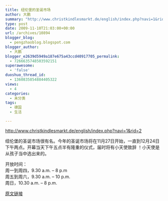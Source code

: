 ```yaml
---
title: 纽伦堡的圣诞市场
author: 大鹏
summary: "http://www.christkindlesmarkt.de/english/index.php?navi=1&rid=2"
type: post
date: 2009-11-10T21:03:00+00:00
url: /archives/10894
blogger_blog:
  - pengzhaoblog.blogspot.com
blogger_author:
  - 大鹏
blogger_e2639d5949a187e675a43ccd40917705_permalink:
  - 7266635748503592151
superawesome:
  - 'false'
duoshuo_thread_id:
  - 1360835854884405322
views:
  - 4
categories:
  - 未分类
tags:
  - 德国
  - 生活

---
```

http://www.christkindlesmarkt.de/english/index.php?navi=1&rid=2

纽伦堡的圣诞市场很有名。今年的圣诞市场将在11月27日开始，一直到12月24日下午两点。开幕当天下午五点半有隆重的仪式，届时将有小天使致辞<span></span> ！小天使是从孩子当中选出来的。

开放时间：  
周一到周四，<span>9.30 a.m. &#8211; 8 p.m<br />周五到周六，9.30 a.m. – 10 p.m.<br />周日，10.30 a.m. – 8 p.m.<br /></span>

[原文链接](http://dapengde.com/archives/10894)

